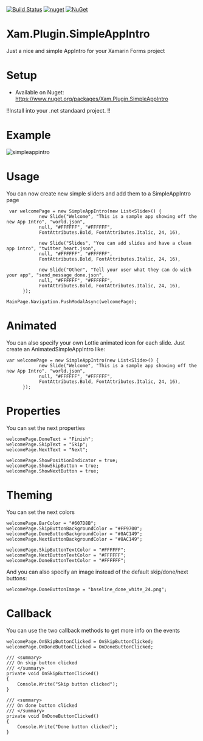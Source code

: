 [![Build Status](https://www.myget.org/BuildSource/Badge/xam-plugin-simpleappintro?identifier=ef243495-8aec-4134-af86-1d4e3d1bf1c3)](https://www.myget.org/)  [![nuget](https://img.shields.io/nuget/v/Xam.Plugin.SimpleAppIntro.svg)](https://www.nuget.org/packages/Xam.Plugin.SimpleAppIntro/) [![NuGet](https://img.shields.io/nuget/dt/Microsoft.AspNetCore.Mvc.svg)](https://www.nuget.org/packages/Xam.Plugin.SimpleAppIntro/)

# Xam.Plugin.SimpleAppIntro
Just a nice and simple AppIntro for your Xamarin Forms project 


# Setup
* Available on Nuget:
https://www.nuget.org/packages/Xam.Plugin.SimpleAppIntro

!!Install into your .net standaard project. !!


# Example
![simpleappintro](https://user-images.githubusercontent.com/14561640/44038383-f419aff2-9f16-11e8-92df-e448f7829905.gif)


# Usage
You can now create new simple sliders and add them to a SimpleAppIntro page 

```
 var welcomePage = new SimpleAppIntro(new List<Slide>() {
            new Slide("Welcome", "This is a sample app showing off the new App Intro", "world.json",
            null, "#FFFFFF", "#FFFFFF",
            FontAttributes.Bold, FontAttributes.Italic, 24, 16),
           
            new Slide("Slides", "You can add slides and have a clean app intro", "twitter_heart.json",
            null, "#FFFFFF", "#FFFFFF",
            FontAttributes.Bold, FontAttributes.Italic, 24, 16),
            
            new Slide("Other", "Tell your user what they can do with your app", "send_message_done.json",
            null, "#FFFFFF", "#FFFFFF",
            FontAttributes.Bold, FontAttributes.Italic, 24, 16),
      });

MainPage.Navigation.PushModalAsync(welcomePage);
```


# Animated
You can also specify your own Lottie animated icon for each slide. Just create an AnimatedSimpleAppIntro like:

```
var welcomePage = new SimpleAppIntro(new List<Slide>() {
            new Slide("Welcome", "This is a sample app showing off the new App Intro", "world.json",
            null, "#FFFFFF", "#FFFFFF",
            FontAttributes.Bold, FontAttributes.Italic, 24, 16),
      });
```


# Properties
You can set the next properties

```
welcomePage.DoneText = "Finish";
welcomePage.SkipText = "Skip";
welcomePage.NextText = "Next";

welcomePage.ShowPositionIndicator = true;
welcomePage.ShowSkipButton = true;
welcomePage.ShowNextButton = true;
```


# Theming
You can set the next colors

```
welcomePage.BarColor = "#607D8B";
welcomePage.SkipButtonBackgroundColor = "#FF9700";
welcomePage.DoneButtonBackgroundColor = "#8AC149";
welcomePage.NextButtonBackgroundColor = "#8AC149";

welcomePage.SkipButtonTextColor = "#FFFFFF";
welcomePage.NextButtonTextColor = "#FFFFFF";
welcomePage.DoneButtonTextColor = "#FFFFFF";
```

And you can also specify an image instead of the default skip/done/next buttons:

```
welcomePage.DoneButtonImage = "baseline_done_white_24.png";
```


# Callback 
You can use the two callback methods to get more info on the events 

```
welcomePage.OnSkipButtonClicked = OnSkipButtonClicked;
welcomePage.OnDoneButtonClicked = OnDoneButtonClicked;
	  
/// <summary>
/// On skip button clicked
/// </summary>
private void OnSkipButtonClicked()
{
	Console.Write("Skip button clicked");
}

/// <summary>
/// On done button clicked
/// </summary>
private void OnDoneButtonClicked()
{
	Console.Write("Done button clicked");
}
```

